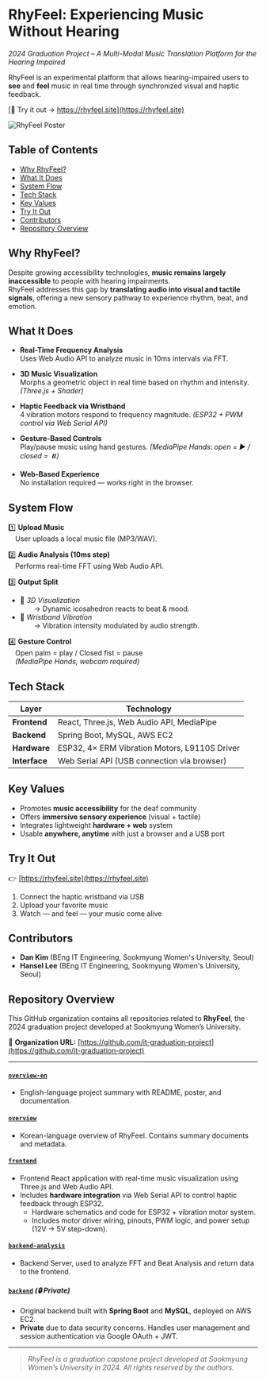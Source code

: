 # RhyFeel: Experiencing Music Without Hearing
*2024 Graduation Project – A Multi-Modal Music Translation Platform for the Hearing Impaired*

RhyFeel is an experimental platform that allows hearing-impaired users to **see** and **feel** music in real time through synchronized visual and haptic feedback.

[🔗 Try it out → https://rhyfeel.site](https://rhyfeel.site)

![RhyFeel Poster](./assets/grad-poster.png)

## Table of Contents

- [Why RhyFeel?](#why-rhyfeel)
- [What It Does](#what-it-does)
- [System Flow](#system-flow)
- [Tech Stack](#tech-stack)
- [Key Values](#key-values)
- [Try It Out](#try-it-out)
- [Contributors](#contributors)
- [Repository Overview](#repository-overview)



## Why RhyFeel?

Despite growing accessibility technologies, **music remains largely inaccessible** to people with hearing impairments.  
RhyFeel addresses this gap by **translating audio into visual and tactile signals**, offering a new sensory pathway to experience rhythm, beat, and emotion.



## What It Does

- **Real-Time Frequency Analysis**  
  Uses Web Audio API to analyze music in 10ms intervals via FFT.

- **3D Music Visualization**  
  Morphs a geometric object in real time based on rhythm and intensity. *(Three.js + Shader)*

- **Haptic Feedback via Wristband**  
  4 vibration motors respond to frequency magnitude. *(ESP32 + PWM control via Web Serial API)*

- **Gesture-Based Controls**  
  Play/pause music using hand gestures. *(MediaPipe Hands: open = ▶️ / closed = ⏸️)*

- **Web-Based Experience**  
  No installation required — works right in the browser.



## System Flow

1️⃣ **Upload Music**  
 User uploads a local music file (MP3/WAV).

2️⃣ **Audio Analysis (10ms step)**  
 Performs real-time FFT using Web Audio API.

3️⃣ **Output Split**  
- 🎨 *3D Visualization*  
  → Dynamic icosahedron reacts to beat & mood.  
- 📳 *Wristband Vibration*  
  → Vibration intensity modulated by audio strength.

4️⃣ **Gesture Control**  
 Open palm = play / Closed fist = pause  
 *(MediaPipe Hands, webcam required)*



## Tech Stack

| Layer        | Technology                                   |
|--------------|----------------------------------------------|
| **Frontend** | React, Three.js, Web Audio API, MediaPipe    |
| **Backend**  | Spring Boot, MySQL, AWS EC2                  |
| **Hardware** | ESP32, 4× ERM Vibration Motors, L9110S Driver |
| **Interface**| Web Serial API (USB connection via browser)  |



## Key Values

- Promotes **music accessibility** for the deaf community  
- Offers **immersive sensory experience** (visual + tactile)  
- Integrates lightweight **hardware + web** system  
- Usable **anywhere, anytime** with just a browser and a USB port




## Try It Out

👉 [https://rhyfeel.site](https://rhyfeel.site)

1. Connect the haptic wristband via USB  
2. Upload your favorite music  
3. Watch — and feel — your music come alive


## Contributors

- **Dan Kim** (BEng IT Engineering, Sookmyung Women's University, Seoul) 
- **Hansel Lee** (BEng IT Engineering, Sookmyung Women's University, Seoul)  


## Repository Overview

This GitHub organization contains all repositories related to **RhyFeel**, the 2024 graduation project developed at Sookmyung Women’s University.

🔗 **Organization URL:** [https://github.com/it-graduation-project](https://github.com/it-graduation-project)

---

#### [`overview-en`](https://github.com/it-graduation-project/overview-en)  
- English-language project summary with README, poster, and documentation.  

#### [`overview`](https://github.com/it-graduation-project/overview)  
- Korean-language overview of RhyFeel. Contains summary documents and metadata.

#### [`frontend`](https://github.com/it-graduation-project/frontend)  
- Frontend React application with real-time music visualization using Three.js and Web Audio API.  
- Includes **hardware integration** via Web Serial API to control haptic feedback through ESP32.
  - Hardware schematics and code for ESP32 + vibration motor system.  
  - Includes motor driver wiring, pinouts, PWM logic, and power setup (12V → 5V step-down).


#### [`backend-analysis`](https://github.com/it-graduation-project/backend-analysis)
- Backend Server, used to analyze FFT and Beat Analysis and return data to the frontend.

#### [`backend`](https://github.com/it-graduation-project/backend) *(🔒 Private)*  
- Original backend built with **Spring Boot** and **MySQL**, deployed on AWS EC2.  
- **Private** due to data security concerns. Handles user management and session authentication via Google OAuth + JWT.



---

> *RhyFeel is a graduation capstone project developed at Sookmyung Women’s University in 2024. All rights reserved by the authors.*


